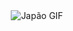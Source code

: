 <div style="text-align: center;">
    <img src="[[[https://images.app.goo.gl/kK41SCB5QS9DCq3F7](https://pin.it/45INNGaFt)](https://br.pinterest.com/pin/857161741559295573/)]" alt="Japão GIF" style="max-width: 100%; height: auto;" />
</div>
